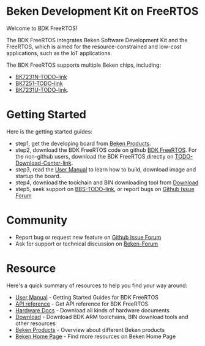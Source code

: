 # Beken Development Kit on FreeRTOS

Welcome to BDK FreeRTOS!

The BDK FreeRTOS integrates Beken Software Development Kit and the FreeRTOS, which is aimed for the resource-constrained
and low-cost applications, such as the IoT applications.

The BDK FreeRTOS supports multiple Beken chips, including:

 - [BK7231N-TODO-link](http://www.bekencorp.com/)
 - [BK7251-TODO-link](http://www.bekencorp.com/)
 - [BK7231U-TODO-link](http://www.bekencorp.com/).

# Getting Started

Here is the getting started guides:

 - step1, get the developing board from [Beken Products](http://www.bekencorp.com/index/goods/product.html).
 - step2, download the BDK FreeRTOS code on github [BDK FreeRTOS](https://github.com/bekencorp/bdk_freertos). For the non-github users,
download the BDK FreeRTOS directly on [TODO-Download-Center-link](http://www.bekencorp.com/).
 - step3, read the [User Manual](https://github.com/bekencorp/bdk_freertos/blob/release/v3.0/release/doc/BK72XX_SDK_User_Manual-3.0.3.pdf) to learn how to build,
   download image and startup the board.
 - step4, download the toolchain and BIN downloading tool from [Download](http://bbs.bekencorp.com:8191/forum.php?mod=forumdisplay&fid=57)
 - step5, seek support on [BBS-TODO-link](http://www.bekencorp.com/), or report bugs on [Github Issue Forum](https://github.com/bekencorp/bdk_freertos/issues)

# Community
 - Report bug or request new feature on [Github Issue Forum](https://github.com/bekencorp/bdk_freertos/issues)  
 - Ask for support or technical discussion on [Beken-Forum](http://bbs.bekencorp.com:8191/forum.php)

# Resource

Here's a quick summary of resources to help you find your way around:

 - [User Manual](https://github.com/bekencorp/bdk_freertos/blob/release/v3.0/release/doc/BK72XX_SDK_User_Manual-3.0.3.pdf) - Getting Started Guides for BDK FreeRTOS
 - [API reference](https://github.com/bekencorp/bdk_freertos/blob/release/v3.0/release/doc/BEKEN_WiFi_SDK_API_Reference-3.0.27.pdf) - Get API reference for BDK FreeRTOS
 - [Hardware Docs](http://bbs.bekencorp.com:8191/forum.php?mod=forumdisplay&fid=57) - Download all kinds of hardware documents
 - [Download](http://bbs.bekencorp.com:8191/forum.php?mod=forumdisplay&fid=57) - Download BDK ARM toolchains, BIN download tools and other resources
 - [Beken Products](http://www.bekencorp.com/index/goods/product.html) - Overview about different Beken products
 - [Beken Home Page](http://www.bekencorp.com) - Find more resources on Beken Home Page
